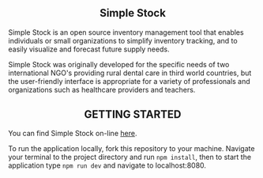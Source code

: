 #                                             <h2 align="center"> Simple Stock </h2>    

Simple Stock is an open source inventory management tool that enables individuals or small organizations to simplify inventory tracking, and to easily visualize and forecast future supply needs. 

Simple Stock was originally developed for the specific needs of two international NGO's providing rural dental care in third world countries, but the user-friendly interface is appropriate for a variety of professionals and organizations such as healthcare providers and teachers.  
 
 <h2 align='center' >GETTING STARTED </h2>
You can find Simple Stock on-line <a href="http://medex-env-1.eba-5df9p5c5.us-east-1.elasticbeanstalk.com/" target="_blank">here</a>.<br>

To run the application locally, fork this repository to your machine. Navigate your terminal to the project directory and run `npm install`, then to start the application type `npm run dev` and navigate to localhost:8080.
